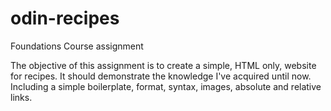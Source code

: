 # odin-recipes
Foundations Course assignment

The objective of this assignment is to create a simple, HTML only, website for recipes.
It should demonstrate the knowledge I've acquired until now. Including a simple boilerplate, format, syntax, images, absolute and relative links.
